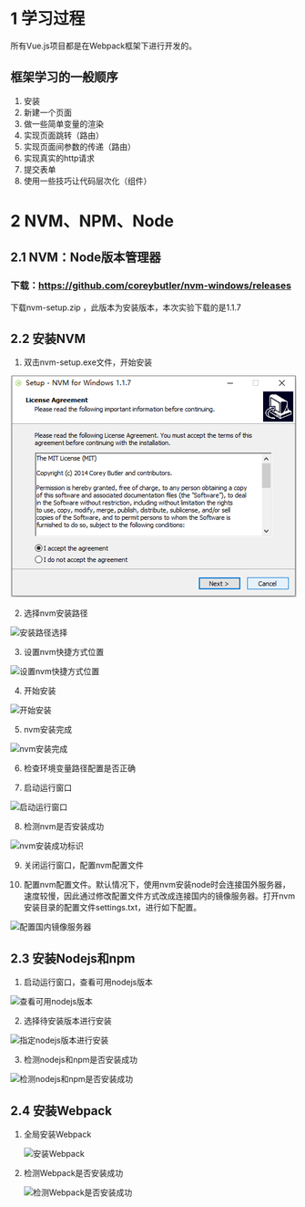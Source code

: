 # 1 学习过程

所有Vue.js项目都是在Webpack框架下进行开发的。

## 框架学习的一般顺序

1. 安装
2. 新建一个页面
3. 做一些简单变量的渲染
4. 实现页面跳转（路由）
5. 实现页面间参数的传递（路由）
6. 实现真实的http请求
7. 提交表单
8. 使用一些技巧让代码层次化（组件）

# 2 NVM、NPM、Node

## 2.1 NVM：Node版本管理器

### 下载：https://github.com/coreybutler/nvm-windows/releases 

 下载nvm-setup.zip ，此版本为安装版本，本次实验下载的是1.1.7

## 2.2 安装NVM

1. 双击nvm-setup.exe文件，开始安装

![image](./images/NVM_install_1.png)

2. 选择nvm安装路径

![安装路径选择](F:\vue\vue\images\NVM_install_2.png)

3. 设置nvm快捷方式位置

![设置nvm快捷方式位置](F:\vue\vue\images\NVM_install_3.png)

4. 开始安装

![开始安装](F:\vue\vue\images\NVM_install_4.png)

5. nvm安装完成

![nvm安装完成](F:\vue\vue\images\NVM_install_6.png)

6. 检查环境变量路径配置是否正确

7. 启动运行窗口

![启动运行窗口](F:\vue\vue\images\NVM_install_7.png)

8. 检测nvm是否安装成功

![nvm安装成功标识](F:\vue\vue\images\NVM_install_8.png)

9. 关闭运行窗口，配置nvm配置文件

10. 配置nvm配置文件。默认情况下，使用nvm安装node时会连接国外服务器，速度较慢，因此通过修改配置文件方式改成连接国内的镜像服务器。打开nvm安装目录的配置文件settings.txt，进行如下配置。

![配置国内镜像服务器](F:\vue\vue\images\NVM_install_9.png)



## 2.3 安装Nodejs和npm

1. 启动运行窗口，查看可用nodejs版本

![查看可用nodejs版本](F:\vue\vue\images\NVM_install_10.png)

2. 选择待安装版本进行安装

![指定nodejs版本进行安装](F:\vue\vue\images\NVM_install_11.png)

3. 检测nodejs和npm是否安装成功

![检测nodejs和npm是否安装成功](F:\vue\vue\images\NVM_install_12.png)

## 2.4 安装Webpack

1. 全局安装Webpack

   ![安装Webpack](F:\vue\vue\images\webpack_install_1.png)

2. 检测Webpack是否安装成功

   ![检测Webpack是否安装成功](F:\vue\vue\images\webpack_install_2.png)

